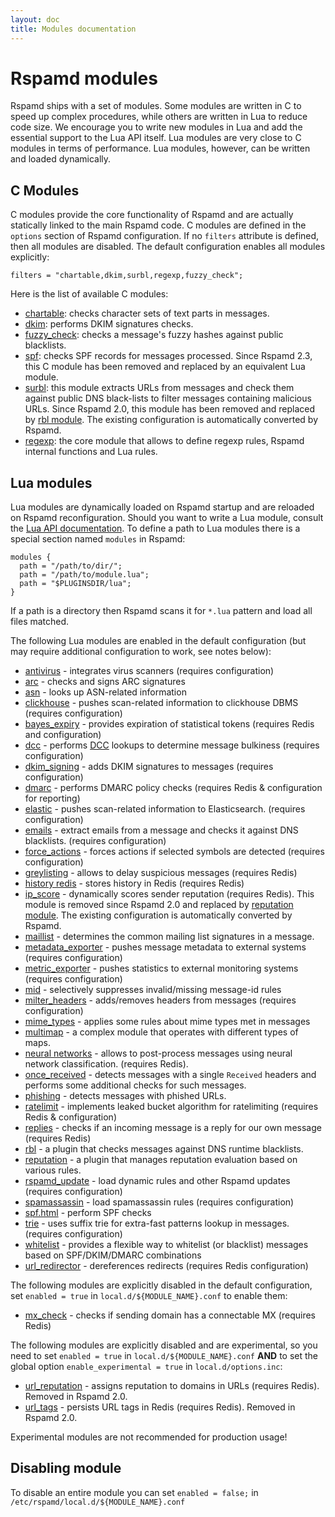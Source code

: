 ```yaml
---
layout: doc
title: Modules documentation
---
```

# Rspamd modules

Rspamd ships with a set of modules. Some modules are written in C to speed up
complex procedures, while others are written in Lua to reduce code size.
We encourage you to write new modules in Lua and add the essential
support to the Lua API itself. Lua modules are very close to
C modules in terms of performance. Lua modules, however, can be written and loaded
dynamically.

## C Modules

C modules provide the core functionality of Rspamd and are actually statically linked
to the main Rspamd code. C modules are defined in the `options` section of Rspamd
configuration. If no `filters` attribute is defined, then all modules are disabled.
The default configuration enables all modules explicitly:

~~~ucl
filters = "chartable,dkim,surbl,regexp,fuzzy_check";
~~~

Here is the list of available C modules:

- [chartable](chartable.html): checks character sets of text parts in messages.
- [dkim](dkim.html): performs DKIM signatures checks.
- [fuzzy_check](fuzzy_check.html): checks a message's fuzzy hashes against public blacklists.
- [spf](spf.html): checks SPF records for messages processed. Since Rspamd 2.3, this C module has been removed and replaced by an equivalent Lua module.
- [surbl](surbl.html): this module extracts URLs from messages and check them against
public DNS black-lists to filter messages containing malicious URLs. Since Rspamd 2.0, this module has been removed and replaced by [rbl module](rbl.html). The existing configuration is automatically converted by Rspamd.
- [regexp](regexp.html): the core module that allows to define regexp rules,
Rspamd internal functions and Lua rules.

## Lua modules

Lua modules are dynamically loaded on Rspamd startup and are reloaded on Rspamd
reconfiguration. Should you want to write a Lua module, consult the
[Lua API documentation](../lua/). To define a path to Lua modules there is a special section
named `modules` in Rspamd:

~~~ucl
modules {
  path = "/path/to/dir/";
  path = "/path/to/module.lua";
  path = "$PLUGINSDIR/lua";
}
~~~

If a path is a directory then Rspamd scans it for `*.lua` pattern and load all
files matched.

The following Lua modules are enabled in the default configuration (but may require additional configuration to work, see notes below):

- [antivirus](antivirus.html) - integrates virus scanners (requires configuration)
- [arc](arc.html) - checks and signs ARC signatures
- [asn](asn.html) - looks up ASN-related information
- [clickhouse](clickhouse.html) - pushes scan-related information to clickhouse DBMS (requires configuration)
- [bayes_expiry](bayes_expiry.html) - provides expiration of statistical tokens (requires Redis and configuration)
- [dcc](dcc.html) - performs [DCC](http://www.dcc-servers.net/dcc/) lookups to determine message bulkiness (requires configuration)
- [dkim_signing](dkim_signing.html) - adds DKIM signatures to messages (requires configuration)
- [dmarc](dmarc.html) - performs DMARC policy checks (requires Redis & configuration for reporting)
- [elastic](elastic.html) - pushes scan-related information to Elasticsearch. (requires configuration)
- [emails](emails.html) - extract emails from a message and checks it against DNS blacklists. (requires configuration)
- [force_actions](force_actions.html) - forces actions if selected symbols are detected (requires configuration)
- [greylisting](greylisting.html) - allows to delay suspicious messages (requires Redis)
- [history redis](history_redis.html) - stores history in Redis (requires Redis)
- [ip_score](ip_score.html) - dynamically scores sender reputation (requires Redis). This module is removed since Rspamd 2.0 and replaced by [reputation module](reputation.html). The existing configuration is automatically converted by Rspamd.
- [maillist](maillist.html) - determines the common mailing list signatures in a message.
- [metadata_exporter](metadata_exporter.html) - pushes message metadata to external systems (requires configuration)
- [metric_exporter](metric_exporter.html) - pushes statistics to external monitoring systems (requires configuration)
- [mid](mid.html) - selectively suppresses invalid/missing message-id rules
- [milter_headers](milter_headers.html) - adds/removes headers from messages (requires configuration)
- [mime_types](mime_types.html) - applies some rules about mime types met in messages
- [multimap](multimap.html) - a complex module that operates with different types of maps.
- [neural networks](neural.html) - allows to post-process messages using neural network classification. (requires Redis).
- [once_received](once_received.html) - detects messages with a single `Received` headers and performs some additional checks for such messages.
- [phishing](phishing.html) - detects messages with phished URLs.
- [ratelimit](ratelimit.html) - implements leaked bucket algorithm for ratelimiting (requires Redis & configuration)
- [replies](replies.html) - checks if an incoming message is a reply for our own message (requires Redis)
- [rbl](rbl.html) - a plugin that checks messages against DNS runtime blacklists.
- [reputation](reputation.html) - a plugin that manages reputation evaluation based on various rules.
- [rspamd_update](rspamd_update.html) - load dynamic rules and other Rspamd updates (requires configuration)
- [spamassassin](spamassassin.html) - load spamassassin rules (requires configuration)
- [spf.html](spf.html) - perform SPF checks
- [trie](trie.html) - uses suffix trie for extra-fast patterns lookup in messages. (requires configuration)
- [whitelist](whitelist.html) - provides a flexible way to whitelist (or blacklist) messages based on SPF/DKIM/DMARC combinations
- [url_redirector](url_redirector.html) - dereferences redirects (requires Redis configuration)

The following modules are explicitly disabled in the default configuration, set `enabled = true` in `local.d/${MODULE_NAME}.conf` to enable them:

- [mx_check](mx_check.html) - checks if sending domain has a connectable MX (requires Redis)

The following modules are explicitly disabled and are experimental, so you need to set `enabled = true` in `local.d/${MODULE_NAME}.conf` **AND** to set the global option `enable_experimental = true` in `local.d/options.inc`:

- [url_reputation](url_reputation.html) - assigns reputation to domains in URLs (requires Redis). Removed in Rspamd 2.0.
- [url_tags](url_tags.html) - persists URL tags in Redis (requires Redis). Removed in Rspamd 2.0.

Experimental modules are not recommended for production usage!

## Disabling module

To disable an entire module you can set `enabled = false;` in `/etc/rspamd/local.d/${MODULE_NAME}.conf`
